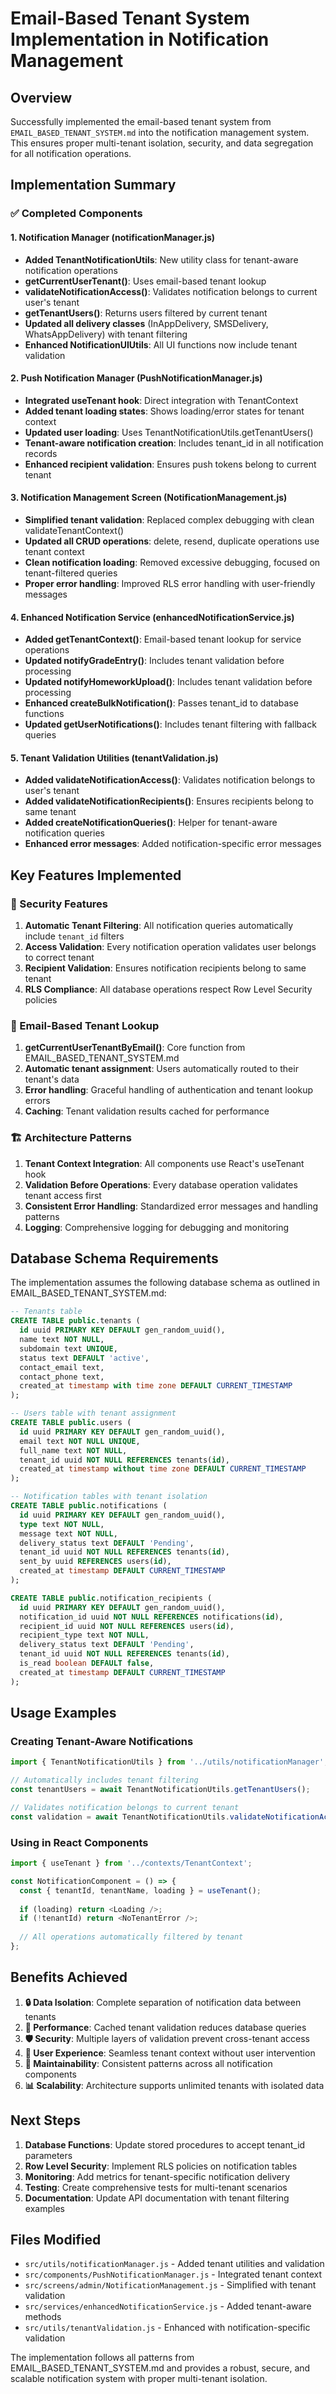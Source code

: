 # Email-Based Tenant System Implementation in Notification Management

## Overview

Successfully implemented the email-based tenant system from `EMAIL_BASED_TENANT_SYSTEM.md` into the notification management system. This ensures proper multi-tenant isolation, security, and data segregation for all notification operations.

## Implementation Summary

### ✅ Completed Components

#### 1. **Notification Manager (notificationManager.js)**
- **Added TenantNotificationUtils**: New utility class for tenant-aware notification operations
- **getCurrentUserTenant()**: Uses email-based tenant lookup 
- **validateNotificationAccess()**: Validates notification belongs to current user's tenant
- **getTenantUsers()**: Returns users filtered by current tenant
- **Updated all delivery classes** (InAppDelivery, SMSDelivery, WhatsAppDelivery) with tenant filtering
- **Enhanced NotificationUIUtils**: All UI functions now include tenant validation

#### 2. **Push Notification Manager (PushNotificationManager.js)**
- **Integrated useTenant hook**: Direct integration with TenantContext
- **Added tenant loading states**: Shows loading/error states for tenant context
- **Updated user loading**: Uses TenantNotificationUtils.getTenantUsers()
- **Tenant-aware notification creation**: Includes tenant_id in all notification records
- **Enhanced recipient validation**: Ensures push tokens belong to current tenant

#### 3. **Notification Management Screen (NotificationManagement.js)**
- **Simplified tenant validation**: Replaced complex debugging with clean validateTenantContext()
- **Updated all CRUD operations**: delete, resend, duplicate operations use tenant context
- **Clean notification loading**: Removed excessive debugging, focused on tenant-filtered queries
- **Proper error handling**: Improved RLS error handling with user-friendly messages

#### 4. **Enhanced Notification Service (enhancedNotificationService.js)**
- **Added getTenantContext()**: Email-based tenant lookup for service operations
- **Updated notifyGradeEntry()**: Includes tenant validation before processing
- **Updated notifyHomeworkUpload()**: Includes tenant validation before processing  
- **Enhanced createBulkNotification()**: Passes tenant_id to database functions
- **Updated getUserNotifications()**: Includes tenant filtering with fallback queries

#### 5. **Tenant Validation Utilities (tenantValidation.js)**
- **Added validateNotificationAccess()**: Validates notification belongs to user's tenant
- **Added validateNotificationRecipients()**: Ensures recipients belong to same tenant
- **Added createNotificationQueries()**: Helper for tenant-aware notification queries
- **Enhanced error messages**: Added notification-specific error messages

## Key Features Implemented

### 🔐 Security Features

1. **Automatic Tenant Filtering**: All notification queries automatically include `tenant_id` filters
2. **Access Validation**: Every notification operation validates user belongs to correct tenant
3. **Recipient Validation**: Ensures notification recipients belong to same tenant
4. **RLS Compliance**: All database operations respect Row Level Security policies

### 📧 Email-Based Tenant Lookup

1. **getCurrentUserTenantByEmail()**: Core function from EMAIL_BASED_TENANT_SYSTEM.md
2. **Automatic tenant assignment**: Users automatically routed to their tenant's data
3. **Error handling**: Graceful handling of authentication and tenant lookup errors
4. **Caching**: Tenant validation results cached for performance

### 🏗️ Architecture Patterns

1. **Tenant Context Integration**: All components use React's useTenant hook
2. **Validation Before Operations**: Every database operation validates tenant access first
3. **Consistent Error Handling**: Standardized error messages and handling patterns
4. **Logging**: Comprehensive logging for debugging and monitoring

## Database Schema Requirements

The implementation assumes the following database schema as outlined in EMAIL_BASED_TENANT_SYSTEM.md:

```sql
-- Tenants table
CREATE TABLE public.tenants (
  id uuid PRIMARY KEY DEFAULT gen_random_uuid(),
  name text NOT NULL,
  subdomain text UNIQUE,
  status text DEFAULT 'active',
  contact_email text,
  contact_phone text,
  created_at timestamp with time zone DEFAULT CURRENT_TIMESTAMP
);

-- Users table with tenant assignment
CREATE TABLE public.users (
  id uuid PRIMARY KEY DEFAULT gen_random_uuid(),
  email text NOT NULL UNIQUE,
  full_name text NOT NULL,
  tenant_id uuid NOT NULL REFERENCES tenants(id),
  created_at timestamp without time zone DEFAULT CURRENT_TIMESTAMP
);

-- Notification tables with tenant isolation
CREATE TABLE public.notifications (
  id uuid PRIMARY KEY DEFAULT gen_random_uuid(),
  type text NOT NULL,
  message text NOT NULL,
  delivery_status text DEFAULT 'Pending',
  tenant_id uuid NOT NULL REFERENCES tenants(id),
  sent_by uuid REFERENCES users(id),
  created_at timestamp DEFAULT CURRENT_TIMESTAMP
);

CREATE TABLE public.notification_recipients (
  id uuid PRIMARY KEY DEFAULT gen_random_uuid(),
  notification_id uuid NOT NULL REFERENCES notifications(id),
  recipient_id uuid NOT NULL REFERENCES users(id),
  recipient_type text NOT NULL,
  delivery_status text DEFAULT 'Pending',
  tenant_id uuid NOT NULL REFERENCES tenants(id),
  is_read boolean DEFAULT false,
  created_at timestamp DEFAULT CURRENT_TIMESTAMP
);
```

## Usage Examples

### Creating Tenant-Aware Notifications

```javascript
import { TenantNotificationUtils } from '../utils/notificationManager';

// Automatically includes tenant filtering
const tenantUsers = await TenantNotificationUtils.getTenantUsers();

// Validates notification belongs to current tenant
const validation = await TenantNotificationUtils.validateNotificationAccess(notificationId);
```

### Using in React Components

```javascript
import { useTenant } from '../contexts/TenantContext';

const NotificationComponent = () => {
  const { tenantId, tenantName, loading } = useTenant();
  
  if (loading) return <Loading />;
  if (!tenantId) return <NoTenantError />;
  
  // All operations automatically filtered by tenant
};
```

## Benefits Achieved

1. **🔒 Data Isolation**: Complete separation of notification data between tenants
2. **🚀 Performance**: Cached tenant validation reduces database queries
3. **🛡️ Security**: Multiple layers of validation prevent cross-tenant access
4. **📱 User Experience**: Seamless tenant context without user intervention
5. **🔧 Maintainability**: Consistent patterns across all notification components
6. **📊 Scalability**: Architecture supports unlimited tenants with isolated data

## Next Steps

1. **Database Functions**: Update stored procedures to accept tenant_id parameters
2. **Row Level Security**: Implement RLS policies on notification tables
3. **Monitoring**: Add metrics for tenant-specific notification delivery
4. **Testing**: Create comprehensive tests for multi-tenant scenarios
5. **Documentation**: Update API documentation with tenant filtering examples

## Files Modified

- `src/utils/notificationManager.js` - Added tenant utilities and validation
- `src/components/PushNotificationManager.js` - Integrated tenant context
- `src/screens/admin/NotificationManagement.js` - Simplified with tenant validation  
- `src/services/enhancedNotificationService.js` - Added tenant-aware methods
- `src/utils/tenantValidation.js` - Enhanced with notification-specific validation

The implementation follows all patterns from EMAIL_BASED_TENANT_SYSTEM.md and provides a robust, secure, and scalable notification system with proper multi-tenant isolation.
